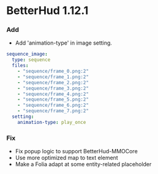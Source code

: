 # BetterHud 1.12.1

### Add
- Add 'animation-type' in image setting. 
```yaml
sequence_image:
  type: sequence
  files:
    - "sequence/frame_0.png:2"
    - "sequence/frame_1.png:2"
    - "sequence/frame_2.png:2"
    - "sequence/frame_3.png:2"
    - "sequence/frame_4.png:2"
    - "sequence/frame_5.png:2"
    - "sequence/frame_6.png:2"
    - "sequence/frame_7.png:2"
  setting:
    animation-type: play_once
```

### Fix
- Fix popup logic to support BetterHud-MMOCore
- Use more optimized map to text element
- Make a Folia adapt at some entity-related placeholder